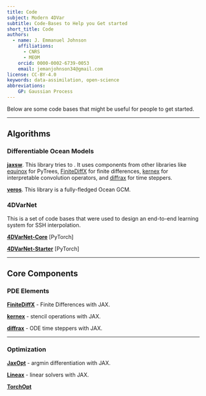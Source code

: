 ```yaml
---
title: Code
subject: Modern 4DVar
subtitle: Code-Bases to Help you Get started
short_title: Code
authors:
  - name: J. Emmanuel Johnson
    affiliations:
      - CNRS
      - MEOM
    orcid: 0000-0002-6739-0053
    email: jemanjohnson34@gmail.com
license: CC-BY-4.0
keywords: data-assimilation, open-science
abbreviations:
    GP: Gaussian Process
---
```



Below are some code bases that might be useful for people to get started.

---
## Algorithms

### Differentiable Ocean Models

**[jaxsw]()**. 
This library tries to . It uses components from other libraries like [equinox]() for PyTrees, [FiniteDiffX]() for finite differences, [kernex]() for interpretable convolution operators, and [diffrax]() for time steppers.

**[veros]()**.
This library is a fully-fledged Ocean GCM.


### 4DVarNet

This is a set of code bases that were used to design an end-to-end learning system for SSH interpolation.

[**4DVarNet-Core**]() [PyTorch]


[**4DVarNet-Starter**]() [PyTorch]


---
## Core Components

### PDE Elements

**[FiniteDiffX]()** - Finite Differences with JAX.

**[kernex]()** - stencil operations with JAX.

**[diffrax]()** - ODE time steppers with JAX.


---
### Optimization


**[JaxOpt](https://jaxopt.github.io/stable/)** - argmin differentiation with JAX.

**[Lineax](https://docs.kidger.site/lineax/)** - linear solvers with JAX.

**[TorchOpt](https://torchopt.readthedocs.io/en/latest/)**